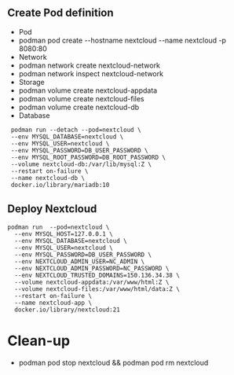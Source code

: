 ## Create Pod definition
- Pod
 - podman pod create --hostname nextcloud --name nextcloud -p 8080:80
- Network
 - podman network create nextcloud-network
 - podman network inspect nextcloud-network
- Storage
 - podman volume create nextcloud-appdata 
 - podman volume create nextcloud-files
 - podman volume create nextcloud-db
- Database
 ```
  podman run --detach --pod=nextcloud \
  --env MYSQL_DATABASE=nextcloud \
  --env MYSQL_USER=nextcloud \
  --env MYSQL_PASSWORD=DB_USER_PASSWORD \
  --env MYSQL_ROOT_PASSWORD=DB_ROOT_PASSWORD \
  --volume nextcloud-db:/var/lib/mysql:Z \
  --restart on-failure \
  --name nextcloud-db \
  docker.io/library/mariadb:10 
  ```

## Deploy Nextcloud

```
podman run  --pod=nextcloud \
  --env MYSQL_HOST=127.0.0.1 \
  --env MYSQL_DATABASE=nextcloud \
  --env MYSQL_USER=nextcloud \
  --env MYSQL_PASSWORD=DB_USER_PASSWORD \
  --env NEXTCLOUD_ADMIN_USER=NC_ADMIN \
  --env NEXTCLOUD_ADMIN_PASSWORD=NC_PASSWORD \
  --env NEXTCLOUD_TRUSTED_DOMAINS=150.136.34.38 \
  --volume nextcloud-appdata:/var/www/html:Z \
  --volume nextcloud-files:/var/www/html/data:Z \
  --restart on-failure \
  --name nextcloud-app \
  docker.io/library/nextcloud:21
```

# Clean-up

- podman pod stop nextcloud && podman pod rm nextcloud
